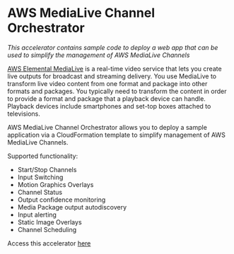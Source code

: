 # AWS MediaLive Channel Orchestrator

*This accelerator contains sample code to deploy a web app that can be used to simplify the management of AWS MediaLive Channels*

[AWS Elemental MediaLive](https://docs.aws.amazon.com/medialive/) is a real-time video service that lets you create live outputs for broadcast and streaming delivery. You use MediaLive to transform live video content from one format and package into other formats and packages. You typically need to transform the content in order to provide a format and package that a playback device can handle. Playback devices include smartphones and set-top boxes attached to televisions.

AWS MediaLive Channel Orchestrator allows you to deploy a sample application via a CloudFormation template to simplify management of AWS MediaLive Channels.

Supported functionality:

- Start/Stop Channels
- Input Switching
- Motion Graphics Overlays
- Channel Status
- Output confidence monitoring
- Media Package output autodiscovery
- Input alerting
- Static Image Overlays
-  Channel Scheduling

Access this accelerator [here](https://github.com/aws-samples/aws-medialive-channel-orchestrator)